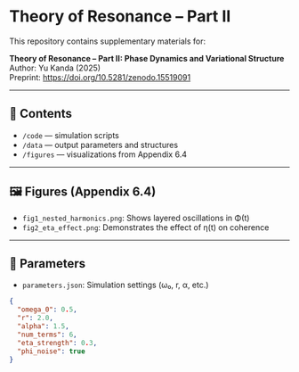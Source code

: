 # Theory of Resonance – Part II

This repository contains supplementary materials for:

**Theory of Resonance – Part II: Phase Dynamics and Variational Structure**  
Author: Yu Kanda (2025)  
Preprint: https://doi.org/10.5281/zenodo.15519091

---

## 📂 Contents

- `/code` — simulation scripts  
- `/data` — output parameters and structures  
- `/figures` — visualizations from Appendix 6.4

---

## 🖼 Figures (Appendix 6.4)

- `fig1_nested_harmonics.png`: Shows layered oscillations in Φ(t)
- `fig2_eta_effect.png`: Demonstrates the effect of η(t) on coherence

---

## 🧮 Parameters

- `parameters.json`: Simulation settings (ω₀, r, α, etc.)

```json
{
  "omega_0": 0.5,
  "r": 2.0,
  "alpha": 1.5,
  "num_terms": 6,
  "eta_strength": 0.3,
  "phi_noise": true
}
